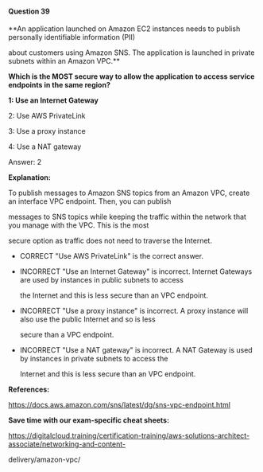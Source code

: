 #### Question  39


**An application launched on Amazon EC2 instances needs to publish personally identifiable information (PII)

about customers using Amazon SNS. The application is launched in private subnets within an Amazon VPC.**


**Which is the MOST secure way to allow the application to access service endpoints in the same region?**


**1: Use an Internet Gateway**


2: Use AWS PrivateLink


3: Use a proxy instance


4: Use a NAT gateway


Answer: 2


**Explanation:**


To publish messages to Amazon SNS topics from an Amazon VPC, create an interface VPC endpoint. Then, you can publish

messages to SNS topics while keeping the traffic within the network that you manage with the VPC. This is the most

secure option as traffic does not need to traverse the Internet.


- CORRECT "Use AWS PrivateLink" is the correct answer.


- INCORRECT "Use an Internet Gateway" is incorrect. Internet Gateways are used by instances in public subnets to access

  the Internet and this is less secure than an VPC endpoint.


- INCORRECT "Use a proxy instance" is incorrect. A proxy instance will also use the public Internet and so is less

  secure than a VPC endpoint.


- INCORRECT "Use a NAT gateway" is incorrect. A NAT Gateway is used by instances in private subnets to access the

  Internet and this is less secure than an VPC endpoint.


**References:**


https://docs.aws.amazon.com/sns/latest/dg/sns-vpc-endpoint.html


**Save time with our exam-specific cheat sheets:**


https://digitalcloud.training/certification-training/aws-solutions-architect-associate/networking-and-content-

delivery/amazon-vpc/

